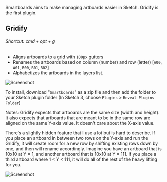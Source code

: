 Smartboards aims to make managing artboards easier in Sketch.  Gridify is the first plugin. 

## Gridify
###### Shortcut: cmd + opt + g

* Aligns artboards to a grid with `100px` gutters
* Renames the artboards based on column (number) and row (letter) [`A00`, `A01`, `B00`, `B01`, `B02`]
* Alphabetizes the artboards in the layers list.

![Screenshot](http://f.cl.ly/items/0d3o2p1Q3R2W2l0c3O25/smartboards.gif)

To install, download "`Smartboards`" as a zip file and then add the folder to your Sketch plugin folder (In Sketch 3, choose `Plugins` > `Reveal Plugins Folder`)

Notes: Gridify expects that artboards are the same size (width and height). It also expects that artboards that are meant to be in the same row are aligned on the same Y-axis value.  It doesn't care about the X-axis value.

There's a slightly hidden feature that I use a lot but is hard to describe.  If you place an artboard in between two rows on the Y-axis and run the Gridify, it will create room for a new row by shifting existing rows down by one, and then will rename accordingly.  Imagine you have an artboard that is 10x10 at Y = 1, and another artboard that is 10x10 at Y = 111.  If you place a third artboard where 1 < Y < 111, it will do all of the rest of the heavy lifting for you. 

![Screenshot](http://f.cl.ly/items/3P2p1M002x3G0W3z1h1S/smartboards-2.gif)

